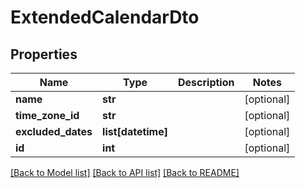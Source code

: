 # ExtendedCalendarDto

## Properties
Name | Type | Description | Notes
------------ | ------------- | ------------- | -------------
**name** | **str** |  | [optional] 
**time_zone_id** | **str** |  | [optional] 
**excluded_dates** | **list[datetime]** |  | [optional] 
**id** | **int** |  | [optional] 

[[Back to Model list]](../README.md#documentation-for-models) [[Back to API list]](../README.md#documentation-for-api-endpoints) [[Back to README]](../README.md)


